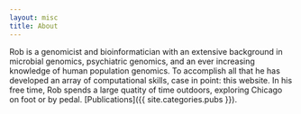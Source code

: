 ```yaml
---
layout: misc
title: About
---
```


Rob is a genomicist and bioinformatician with an extensive background in microbial genomics, psychiatric genomics, and an ever increasing knowledge of human population genomics. To accomplish all that he has developed an array of computational skills, case in point: this website. In his free time, Rob spends a large quatity of time outdoors, exploring Chicago on foot or by pedal. [Publications]({{ site.categories.pubs }}).
